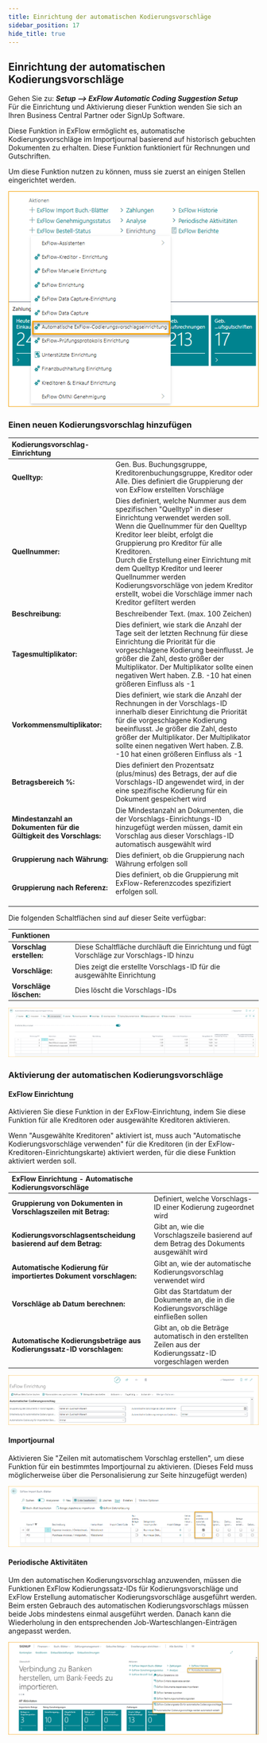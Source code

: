```yaml
---
title: Einrichtung der automatischen Kodierungsvorschläge
sidebar_position: 17
hide_title: true
---
```

## Einrichtung der automatischen Kodierungsvorschläge

Gehen Sie zu: ***Setup \--\> ExFlow Automatic Coding Suggestion Setup***<br/>
Für die Einrichtung und Aktivierung dieser Funktion wenden Sie sich an Ihren Business Central Partner oder SignUp Software.

Diese Funktion in ExFlow ermöglicht es, automatische Kodierungsvorschläge im Importjournal basierend auf historisch gebuchten Dokumenten zu erhalten. Diese Funktion funktioniert für Rechnungen und Gutschriften.

Um diese Funktion nutzen zu können, muss sie zuerst an einigen Stellen eingerichtet werden.

![ExFlow Menü](../../images/exflow-meny-auto-coding-001.png)

### Einen neuen Kodierungsvorschlag hinzufügen

| Kodierungsvorschlag-Einrichtung      |	|
|:-|:-|
| **Quelltyp:**                                          |Gen. Bus. Buchungsgruppe, Kreditorenbuchungsgruppe, Kreditor oder Alle. Dies definiert die Gruppierung der von ExFlow erstellten Vorschläge
| **Quellnummer:**                                       | Dies definiert, welche Nummer aus dem spezifischen "Quelltyp" in dieser Einrichtung verwendet werden soll. <br/>Wenn die Quellnummer für den Quelltyp Kreditor leer bleibt, erfolgt die Gruppierung pro Kreditor für alle Kreditoren. <br/>Durch die Erstellung einer Einrichtung mit dem Quelltyp Kreditor und leerer Quellnummer werden Kodierungsvorschläge von jedem Kreditor erstellt, wobei die Vorschläge immer nach Kreditor gefiltert werden
| **Beschreibung:**                                      | Beschreibender Text. (max. 100 Zeichen)
| **Tagesmultiplikator:**                                | Dies definiert, wie stark die Anzahl der Tage seit der letzten Rechnung für diese Einrichtung die Priorität für die vorgeschlagene Kodierung beeinflusst. Je größer die Zahl, desto größer der Multiplikator. Der Multiplikator sollte einen negativen Wert haben. Z.B. -10 hat einen größeren Einfluss als -1
| **Vorkommensmultiplikator:**                           | Dies definiert, wie stark die Anzahl der Rechnungen in der Vorschlags-ID innerhalb dieser Einrichtung die Priorität für die vorgeschlagene Kodierung beeinflusst. Je größer die Zahl, desto größer der Multiplikator. Der Multiplikator sollte einen negativen Wert haben. Z.B. -10 hat einen größeren Einfluss als -1
| **Betragsbereich %:**                                  | Dies definiert den Prozentsatz (plus/minus) des Betrags, der auf die Vorschlags-ID angewendet wird, in der eine spezifische Kodierung für ein Dokument gespeichert wird
| **Mindestanzahl an Dokumenten für die Gültigkeit des Vorschlags:** | Die Mindestanzahl an Dokumenten, die der Vorschlags-Einrichtungs-ID hinzugefügt werden müssen, damit ein Vorschlag aus dieser Vorschlags-ID automatisch ausgewählt wird
| **Gruppierung nach Währung:**                          | Dies definiert, ob die Gruppierung nach Währung erfolgen soll
| **Gruppierung nach Referenz:**                         | Dies definiert, ob die Gruppierung mit ExFlow-Referenzcodes spezifiziert erfolgen soll.<br/><br/>

Die folgenden Schaltflächen sind auf dieser Seite verfügbar:

| Funktionen      |	|
|:-|:-|
| **Vorschlag erstellen:**    | Diese Schaltfläche durchläuft die Einrichtung und fügt Vorschläge zur Vorschlags-ID hinzu
| **Vorschläge:**             | Dies zeigt die erstellte Vorschlags-ID für die ausgewählte Einrichtung
| **Vorschläge löschen:**     | Dies löscht die Vorschlags-IDs

![ExFlow Kodierungsvorschlag-Einrichtung](../../images/coding-suggestion-setup-001.png)

### Aktivierung der automatischen Kodierungsvorschläge

#### ExFlow Einrichtung

Aktivieren Sie diese Funktion in der ExFlow-Einrichtung, indem Sie diese Funktion für alle Kreditoren oder ausgewählte Kreditoren aktivieren.

Wenn "Ausgewählte Kreditoren" aktiviert ist, muss auch "Automatische Kodierungsvorschläge verwenden" für die Kreditoren (in der ExFlow-Kreditoren-Einrichtungskarte) aktiviert werden, für die diese Funktion aktiviert werden soll.

| ExFlow Einrichtung - Automatische Kodierungsvorschläge      |	|
|:-|:-|
| **Gruppierung von Dokumenten in Vorschlagszeilen mit Betrag:**    | Definiert, welche Vorschlags-ID einer Kodierung zugeordnet wird
| **Kodierungsvorschlagsentscheidung basierend auf dem Betrag:**    | Gibt an, wie die Vorschlagszeile basierend auf dem Betrag des Dokuments ausgewählt wird
| **Automatische Kodierung für importiertes Dokument vorschlagen:** | Gibt an, wie der automatische Kodierungsvorschlag verwendet wird
| **Vorschläge ab Datum berechnen:**                             | Gibt das Startdatum der Dokumente an, die in die Kodierungsvorschläge einfließen sollen
| **Automatische Kodierungsbeträge aus Kodierungssatz-ID vorschlagen:** | Gibt an, ob die Beträge automatisch in den erstellten Zeilen aus der Kodierungssatz-ID vorgeschlagen werden

![ExFlow Einrichtung - Automatische Vorschläge](../../images/exflow-setup-automatic-suggestion-001.png)

#### Importjournal

Aktivieren Sie "Zeilen mit automatischem Vorschlag erstellen", um diese Funktion für ein bestimmtes Importjournal zu aktivieren. (Dieses Feld muss möglicherweise über die Personalisierung zur Seite hinzugefügt werden)

![ExFlow Importjournale](../../images/import-journals-008.png)

#### Periodische Aktivitäten

Um den automatischen Kodierungsvorschlag anzuwenden, müssen die Funktionen ExFlow Kodierungssatz-IDs für Kodierungsvorschläge und ExFlow Erstellung automatischer Kodierungsvorschläge ausgeführt werden. Beim ersten Gebrauch des automatischen Kodierungsvorschlags müssen beide Jobs mindestens einmal ausgeführt werden. Danach kann die Wiederholung in den entsprechenden Job-Warteschlangen-Einträgen angepasst werden.

![Periodische Aktivitäten](../../images/exflow-menu-005-periodic-activities.png)

